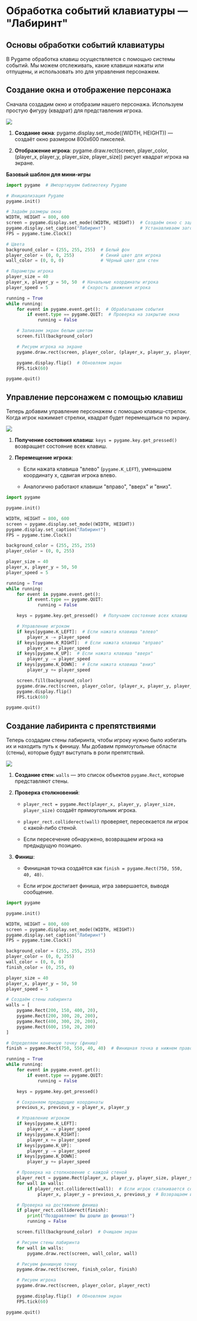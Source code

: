 # Обработка событий клавиатуры — "Лабиринт"

## Основы обработки событий клавиатуры

В Pygame обработка клавиш осуществляется с помощью системы событий. Мы можем отслеживать, какие клавиши нажаты или отпущены, и использовать это для управления персонажем.

## Создание окна и отображение персонажа

Сначала создадим окно и отобразим нашего персонажа. Используем простую фигуру (квадрат) для представления игрока.

<div>
    <img src="images/py-3-1.png">
</div>

1. **Создание окна**: pygame.display.set_mode((WIDTH, HEIGHT)) — создаёт окно размером 800x600 пикселей.

2. **Отображение игрока**: pygame.draw.rect(screen, player_color, (player_x, player_y, player_size, player_size)) рисует квадрат игрока на экране.

**Базовый шаблон для мини-игры**

```python
import pygame  # Импортируем библиотеку Pygame

# Инициализация Pygame
pygame.init()

# Задаём размеры окна
WIDTH, HEIGHT = 800, 600
screen = pygame.display.set_mode((WIDTH, HEIGHT))  # Создаём окно с заданными размерами
pygame.display.set_caption("Лабиринт")             # Устанавливаем заголовок окна
FPS = pygame.time.Clock()

# Цвета
background_color = (255, 255, 255)  # Белый фон
player_color = (0, 0, 255)          # Синий цвет для игрока
wall_color = (0, 0, 0)              # Чёрный цвет для стен

# Параметры игрока
player_size = 40
player_x, player_y = 50, 50  # Начальные координаты игрока
player_speed = 5             # Скорость движения игрока

running = True
while running:
    for event in pygame.event.get():  # Обрабатываем события
        if event.type == pygame.QUIT:  # Проверка на закрытие окна
            running = False

    # Заливаем экран белым цветом
    screen.fill(background_color)

    # Рисуем игрока на экране
    pygame.draw.rect(screen, player_color, (player_x, player_y, player_size, player_size))

    pygame.display.flip()  # Обновляем экран
    FPS.tick(60)

pygame.quit()
```

## Управление персонажем с помощью клавиш

Теперь добавим управление персонажем с помощью клавиш-стрелок. Когда игрок нажимает стрелки, квадрат будет перемещаться по экрану.

<div>
    <img src="images/py-3-2.png">
</div>

1. **Получение состояния клавиш**: `keys = pygame.key.get_pressed()` возвращает состояние всех клавиш.

2. **Перемещение игрока**:

    - Если нажата клавиша "влево" (`pygame.K_LEFT`), уменьшаем координату x, сдвигая игрока влево.

    - Аналогично работают клавиши "вправо", "вверх" и "вниз".

```python
import pygame

pygame.init()

WIDTH, HEIGHT = 800, 600
screen = pygame.display.set_mode((WIDTH, HEIGHT))
pygame.display.set_caption("Лабиринт")
FPS = pygame.time.Clock()

background_color = (255, 255, 255)
player_color = (0, 0, 255)

player_size = 40
player_x, player_y = 50, 50
player_speed = 5

running = True
while running:
    for event in pygame.event.get():
        if event.type == pygame.QUIT:
            running = False

    keys = pygame.key.get_pressed()  # Получаем состояние всех клавиш

    # Управление игроком
    if keys[pygame.K_LEFT]:  # Если нажата клавиша "влево"
        player_x -= player_speed
    if keys[pygame.K_RIGHT]:  # Если нажата клавиша "вправо"
        player_x += player_speed
    if keys[pygame.K_UP]:  # Если нажата клавиша "вверх"
        player_y -= player_speed
    if keys[pygame.K_DOWN]:  # Если нажата клавиша "вниз"
        player_y += player_speed

    screen.fill(background_color)
    pygame.draw.rect(screen, player_color, (player_x, player_y, player_size, player_size))
    pygame.display.flip()
    FPS.tick(60)

pygame.quit()
```

## Создание лабиринта с препятствиями

Теперь создадим стены лабиринта, чтобы игроку нужно было избегать их и находить путь к финишу. Мы добавим прямоугольные области (стены), которые будут выступать в роли препятствий.

<div>
    <img src="images/py-3-3.png">
</div>

1. **Создание стен**: `walls` — это список объектов `pygame.Rect`, которые представляют стены.

2. **Проверка столкновений**:

    - `player_rect = pygame.Rect(player_x, player_y, player_size, player_size)` создаёт прямоугольник игрока.

    - `player_rect.colliderect(wall)` проверяет, пересекается ли игрок с какой-либо стеной.

    - Если пересечение обнаружено, возвращаем игрока на предыдущую позицию.

3. **Финиш**:

    - Финишная точка создаётся как `finish = pygame.Rect(750, 550, 40, 40)`.

    - Если игрок достигает финиша, игра завершается, выводя сообщение.

```python
import pygame

pygame.init()

WIDTH, HEIGHT = 800, 600
screen = pygame.display.set_mode((WIDTH, HEIGHT))
pygame.display.set_caption("Лабиринт")
FPS = pygame.time.Clock()

background_color = (255, 255, 255)
player_color = (0, 0, 255)
wall_color = (0, 0, 0)
finish_color = (0, 255, 0)

player_size = 40
player_x, player_y = 50, 50
player_speed = 5

# Создаём стены лабиринта
walls = [
    pygame.Rect(200, 150, 400, 20),
    pygame.Rect(200, 300, 20, 200),
    pygame.Rect(400, 300, 20, 200),
    pygame.Rect(600, 150, 20, 200)
]

# Определяем конечную точку (финиш)
finish = pygame.Rect(750, 550, 40, 40)  # Финишная точка в нижнем правом углу

running = True
while running:
    for event in pygame.event.get():
        if event.type == pygame.QUIT:
            running = False

    keys = pygame.key.get_pressed()

    # Сохраняем предыдущие координаты
    previous_x, previous_y = player_x, player_y

    # Управление игроком
    if keys[pygame.K_LEFT]:
        player_x -= player_speed
    if keys[pygame.K_RIGHT]:
        player_x += player_speed
    if keys[pygame.K_UP]:
        player_y -= player_speed
    if keys[pygame.K_DOWN]:
        player_y += player_speed

    # Проверка на столкновение с каждой стеной
    player_rect = pygame.Rect(player_x, player_y, player_size, player_size)
    for wall in walls:
        if player_rect.colliderect(wall):  # Если игрок сталкивается со стеной
            player_x, player_y = previous_x, previous_y  # Возвращаем игрока на предыдущую позицию

    # Проверка на достижение финиша
    if player_rect.colliderect(finish):
        print("Поздравляем! Вы дошли до финиша!")
        running = False

    screen.fill(background_color)  # Очищаем экран

    # Рисуем стены лабиринта
    for wall in walls:
        pygame.draw.rect(screen, wall_color, wall)

    # Рисуем финишную точку
    pygame.draw.rect(screen, finish_color, finish)

    # Рисуем игрока
    pygame.draw.rect(screen, player_color, player_rect)

    pygame.display.flip()  # Обновляем экран
    FPS.tick(60)

pygame.quit()
```

